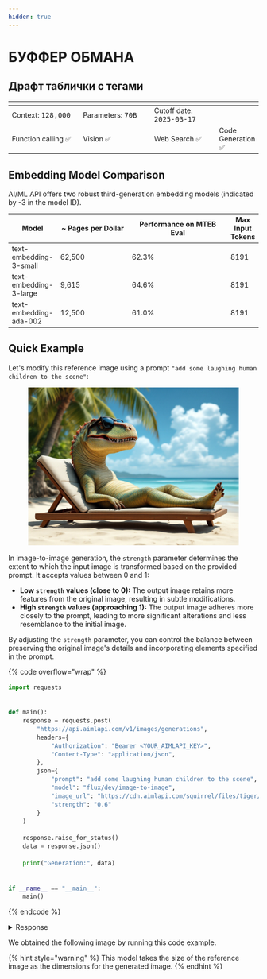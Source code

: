 ```yaml
---
hidden: true
---
```


# БУФФЕР ОБМАНА

## Драфт таблички с тегами

<table data-header-hidden data-full-width="true"><thead><tr><th width="175.449951171875"></th><th width="161.7000732421875"></th><th width="162.4500732421875"></th><th></th></tr></thead><tbody><tr><td>Context: <kbd>128,000</kbd></td><td>Parameters: <kbd>70B</kbd></td><td>Cutoff date: <kbd>2025-03-17</kbd></td><td></td></tr><tr><td>Function calling <span data-gb-custom-inline data-tag="emoji" data-code="2705">✅</span></td><td>Vision <span data-gb-custom-inline data-tag="emoji" data-code="2705">✅</span></td><td>Web Search  <span data-gb-custom-inline data-tag="emoji" data-code="2705">✅</span></td><td>Code Generation  <span data-gb-custom-inline data-tag="emoji" data-code="2705">✅</span></td></tr></tbody></table>

##

##

## Embedding Model Comparison

AI/ML API offers two robust third-generation embedding models (indicated by -3 in the model ID).

<table><thead><tr><th>Model</th><th width="156">~ Pages per Dollar</th><th width="215">Performance on MTEB Eval</th><th>Max Input Tokens</th></tr></thead><tbody><tr><td>text-embedding-3-small</td><td>62,500</td><td>62.3%</td><td>8191</td></tr><tr><td>text-embedding-3-large</td><td>9,615</td><td>64.6%</td><td>8191</td></tr><tr><td>text-embedding-ada-002</td><td>12,500</td><td>61.0%</td><td>8191</td></tr></tbody></table>

##

## Quick Example

Let's modify this reference image using a prompt `"add some laughing human children to the scene"`:

<figure><img src=".gitbook/assets/flux-pro v1.1 khih.jpg" alt=""><figcaption></figcaption></figure>

In image-to-image generation, the `strength` parameter determines the extent to which the input image is transformed based on the provided prompt. It accepts values between 0 and 1:​

* **Low `strength` values (close to 0):** The output image retains more features from the original image, resulting in subtle modifications.​
* **High `strength` values (approaching 1):** The output image adheres more closely to the prompt, leading to more significant alterations and less resemblance to the initial image.

By adjusting the `strength` parameter, you can control the balance between preserving the original image's details and incorporating elements specified in the prompt.

{% code overflow="wrap" %}
```python
import requests


def main():
    response = requests.post(
        "https://api.aimlapi.com/v1/images/generations",
        headers={
            "Authorization": "Bearer <YOUR_AIMLAPI_KEY>",
            "Content-Type": "application/json",
        },
        json={
            "prompt": "add some laughing human children to the scene",
            "model": "flux/dev/image-to-image",
            "image_url": "https://cdn.aimlapi.com/squirrel/files/tiger/2T4FtC-Iwfq0AqoGZdeVQ_5a76234d6f2c4c4dbc787c1a528d3fe4.jpg",
            "strength": "0.6"
        }
    )

    response.raise_for_status()
    data = response.json()

    print("Generation:", data)


if __name__ == "__main__":
    main()
```
{% endcode %}

<details>

<summary>Response</summary>

{% code overflow="wrap" %}
```json5
Generation: {'images': [{'url': 'https://cdn.aimlapi.com/eagle/files/panda/NCdssIKmQa2eRDmdjT8t2.png', 'width': 1024, 'height': 768, 'content_type': 'image/jpeg'}], 'timings': {'inference': 2.9201214220374823}, 'seed': 1672167241, 'has_nsfw_concepts': [False], 'prompt': 'add some laughing human children to the scene'}
```
{% endcode %}

</details>

We obtained the following image by running this code example.&#x20;

{% hint style="warning" %}
This model takes the size of the reference image as the dimensions for the generated image.
{% endhint %}
